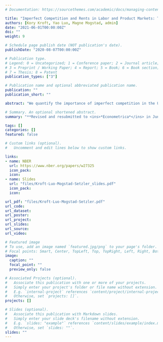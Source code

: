 ```yaml
---
# Documentation: https://sourcethemes.com/academic/docs/managing-content/

title: "Imperfect Competition and Rents in Labor and Product Markets: The Case of the Construction Industry"
authors: [Kory Kroft, Yao Luo, Magne Mogstad, admin]
date: "2021-06-01T00:00:00Z"
doi: ""
weight: 9

# Schedule page publish date (NOT publication's date).
publishDate: "2020-08-07T00:00:00Z"

# Publication type.
# Legend: 0 = Uncategorized; 1 = Conference paper; 2 = Journal article;
# 3 = Preprint / Working Paper; 4 = Report; 5 = Book; 6 = Book section;
# 7 = Thesis; 8 = Patent
publication_types: ["3"]

# Publication name and optional abbreviated publication name.
publication: ""
publication_short: ""

abstract: "We quantify the importance of imperfect competition in the US construction industry by estimating the size of rents earned by American firms and workers. To obtain a comprehensive measure of the total rents and to understand its sources, we take into account that rents may arise due to markdown of wages in the labor market, or markup of prices in the product market, or both. Our analyses combine the universe of US business and worker tax records with newly collected records from US procurement auctions. We use this data to identify and estimate a model where construction firms compete with one another for projects in the product market and for workers in the labor market. The firms may participate both in the private market and in government projects procured through auctions. We find evidence of considerable wage- and price-setting power. This imperfect competition creates sizable rents, three-fourths of which are captured by the firms. The incentive of firms to mark down wages and reduce employment due to wage-setting power is attenuated by their price-setting power in the product market."

# Summary. An optional shortened abstract.
summary: "**Revised and resubmitted to <ins>*Econometrica*</ins> in June 2021.** </br>My presentations: [NBER Summer Institute (Labor Studies)](https://conference.nber.org/sched/SI20LS), Stanford ([SITE Labor Markets](https://economics.stanford.edu/events/site-2020/session-12-micro-and-macro-labor-markets)), MIT ([Super Applied Micro](https://economics.mit.edu/events/pospol) seminar joint with Dev, IO, Labor, and Trade), UChicago, UToronto/Bank of Canada"

tags: []
categories: []
featured: false

# Custom links (optional).
#   Uncomment and edit lines below to show custom links.

links:
- name: NBER
  url: https://www.nber.org/papers/w27325
  icon_pack:
  icon:
- name: Slides
  url: "files/Kroft-Luo-Mogstad-Setzler_slides.pdf"
  icon_pack:
  icon:

url_pdf: "files/Kroft-Luo-Mogstad-Setzler.pdf"
url_code:
url_dataset:
url_poster:
url_project:
url_slides:
url_source:
url_video:

# Featured image
# To use, add an image named `featured.jpg/png` to your page's folder. 
# Focal points: Smart, Center, TopLeft, Top, TopRight, Left, Right, BottomLeft, Bottom, BottomRight.
image:
  caption: ""
  focal_point: ""
  preview_only: false

# Associated Projects (optional).
#   Associate this publication with one or more of your projects.
#   Simply enter your project's folder or file name without extension.
#   E.g. `internal-project` references `content/project/internal-project/index.md`.
#   Otherwise, set `projects: []`.
projects: []

# Slides (optional).
#   Associate this publication with Markdown slides.
#   Simply enter your slide deck's filename without extension.
#   E.g. `slides: "example"` references `content/slides/example/index.md`.
#   Otherwise, set `slides: ""`.
slides: ""
---
```

